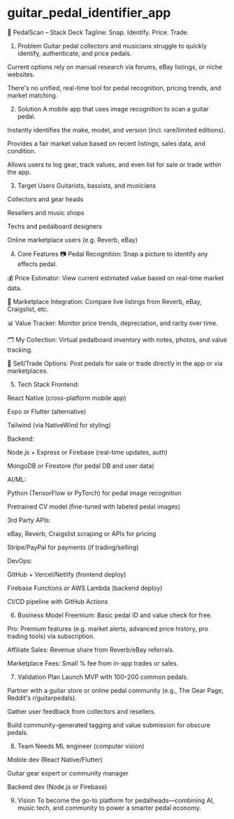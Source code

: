 # guitar_pedal_identifier_app

🎸 PedalScan – Stack Deck
Tagline: Snap. Identify. Price. Trade.

1. Problem
Guitar pedal collectors and musicians struggle to quickly identify, authenticate, and price pedals.

Current options rely on manual research via forums, eBay listings, or niche websites.

There's no unified, real-time tool for pedal recognition, pricing trends, and market matching.

2. Solution
A mobile app that uses image recognition to scan a guitar pedal.

Instantly identifies the make, model, and version (incl. rare/limited editions).

Provides a fair market value based on recent listings, sales data, and condition.

Allows users to log gear, track values, and even list for sale or trade within the app.

3. Target Users
Guitarists, bassists, and musicians

Collectors and gear heads

Resellers and music shops

Techs and pedalboard designers

Online marketplace users (e.g. Reverb, eBay)

4. Core Features
📷 Pedal Recognition: Snap a picture to identify any effects pedal.

💰 Price Estimator: View current estimated value based on real-time market data.

🛒 Marketplace Integration: Compare live listings from Reverb, eBay, Craigslist, etc.

📊 Value Tracker: Monitor price trends, depreciation, and rarity over time.

🗂 My Collection: Virtual pedalboard inventory with notes, photos, and value tracking.

🔄 Sell/Trade Options: Post pedals for sale or trade directly in the app or via marketplaces.

5. Tech Stack
Frontend:

React Native (cross-platform mobile app)

Expo or Flutter (alternative)

Tailwind (via NativeWind for styling)

Backend:

Node.js + Express or Firebase (real-time updates, auth)

MongoDB or Firestore (for pedal DB and user data)

AI/ML:

Python (TensorFlow or PyTorch) for pedal image recognition

Pretrained CV model (fine-tuned with labeled pedal images)

3rd Party APIs:

eBay, Reverb, Craigslist scraping or APIs for pricing

Stripe/PayPal for payments (if trading/selling)

DevOps:

GitHub + Vercel/Netlify (frontend deploy)

Firebase Functions or AWS Lambda (backend deploy)

CI/CD pipeline with GitHub Actions

6. Business Model
Freemium: Basic pedal ID and value check for free.

Pro: Premium features (e.g. market alerts, advanced price history, pro trading tools) via subscription.

Affiliate Sales: Revenue share from Reverb/eBay referrals.

Marketplace Fees: Small % fee from in-app trades or sales.

7. Validation Plan
Launch MVP with 100–200 common pedals.

Partner with a guitar store or online pedal community (e.g., The Gear Page, Reddit's r/guitarpedals).

Gather user feedback from collectors and resellers.

Build community-generated tagging and value submission for obscure pedals.

8. Team Needs
ML engineer (computer vision)

Mobile dev (React Native/Flutter)

Guitar gear expert or community manager

Backend dev (Node.js or Firebase)

9. Vision
To become the go-to platform for pedalheads—combining AI, music tech, and community to power a smarter pedal economy.
